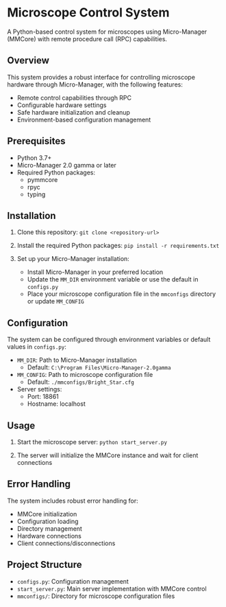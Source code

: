 # Microscope Control System

A Python-based control system for microscopes using Micro-Manager (MMCore) with remote procedure call (RPC) capabilities.

## Overview

This system provides a robust interface for controlling microscope hardware through Micro-Manager, with the following features:

- Remote control capabilities through RPC
- Configurable hardware settings
- Safe hardware initialization and cleanup
- Environment-based configuration management

## Prerequisites

- Python 3.7+
- Micro-Manager 2.0 gamma or later
- Required Python packages:
  - pymmcore
  - rpyc
  - typing

## Installation

1. Clone this repository:
   `git clone <repository-url>`

2. Install the required Python packages:
   `pip install -r requirements.txt`

3. Set up your Micro-Manager installation:
   - Install Micro-Manager in your preferred location
   - Update the `MM_DIR` environment variable or use the default in `configs.py`
   - Place your microscope configuration file in the `mmconfigs` directory or update `MM_CONFIG`

## Configuration

The system can be configured through environment variables or default values in `configs.py`:

- `MM_DIR`: Path to Micro-Manager installation
  - Default: `C:\Program Files\Micro-Manager-2.0gamma`
- `MM_CONFIG`: Path to microscope configuration file
  - Default: `./mmconfigs/Bright_Star.cfg`
- Server settings:
  - Port: 18861
  - Hostname: localhost

## Usage

1. Start the microscope server:
   `python start_server.py`

2. The server will initialize the MMCore instance and wait for client connections

## Error Handling

The system includes robust error handling for:
- MMCore initialization
- Configuration loading
- Directory management
- Hardware connections
- Client connections/disconnections

## Project Structure

- `configs.py`: Configuration management
- `start_server.py`: Main server implementation with MMCore control
- `mmconfigs/`: Directory for microscope configuration files
